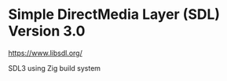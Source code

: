 
# Simple DirectMedia Layer (SDL) Version 3.0

https://www.libsdl.org/

SDL3 using Zig build system
